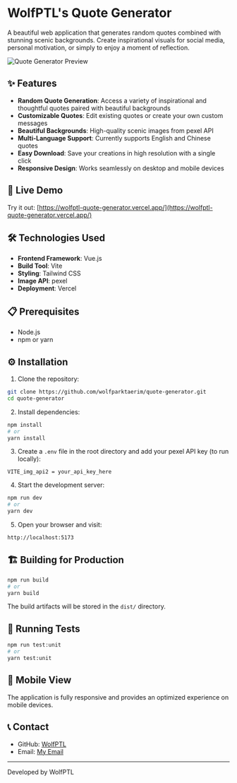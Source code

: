 # WolfPTL's Quote Generator

A beautiful web application that generates random quotes combined with stunning scenic backgrounds. Create inspirational visuals for social media, personal motivation, or simply to enjoy a moment of reflection.

![Quote Generator Preview](https://github.com/user-attachments/assets/4bcf3447-e71b-44fb-8e44-8734f709eb8a)


## ✨ Features

- **Random Quote Generation**: Access a variety of inspirational and thoughtful quotes paired with beautiful backgrounds
- **Customizable Quotes**: Edit existing quotes or create your own custom messages
- **Beautiful Backgrounds**: High-quality scenic images from pexel API
- **Multi-Language Support**: Currently supports English and Chinese quotes
- **Easy Download**: Save your creations in high resolution with a single click
- **Responsive Design**: Works seamlessly on desktop and mobile devices

## 🚀 Live Demo

Try it out: [https://wolfptl-quote-generator.vercel.app/](https://wolfptl-quote-generator.vercel.app/)

## 🛠️ Technologies Used

- **Frontend Framework**: Vue.js 
- **Build Tool**: Vite
- **Styling**: Tailwind CSS
- **Image API**: pexel
- **Deployment**: Vercel

## 📋 Prerequisites

- Node.js
- npm or yarn

## ⚙️ Installation

1. Clone the repository:
```sh
git clone https://github.com/wolfparktaerim/quote-generator.git
cd quote-generator
```

2. Install dependencies:
```sh
npm install
# or
yarn install
```

3. Create a `.env` file in the root directory and add your pexel API key (to run locally):
```
VITE_img_api2 = your_api_key_here
```

4. Start the development server:
```sh
npm run dev
# or
yarn dev
```

5. Open your browser and visit:
```
http://localhost:5173
```

## 🏗️ Building for Production

```sh
npm run build
# or
yarn build
```

The build artifacts will be stored in the `dist/` directory.

## 🧪 Running Tests

```sh
npm run test:unit
# or
yarn test:unit
```

## 📱 Mobile View

The application is fully responsive and provides an optimized experience on mobile devices.

## 📞 Contact

- GitHub: [WolfPTL](https://github.com/wolfparktaerim)
- Email: [My Email](wolfparktaerim@gmail.com)

---

Developed by WolfPTL
